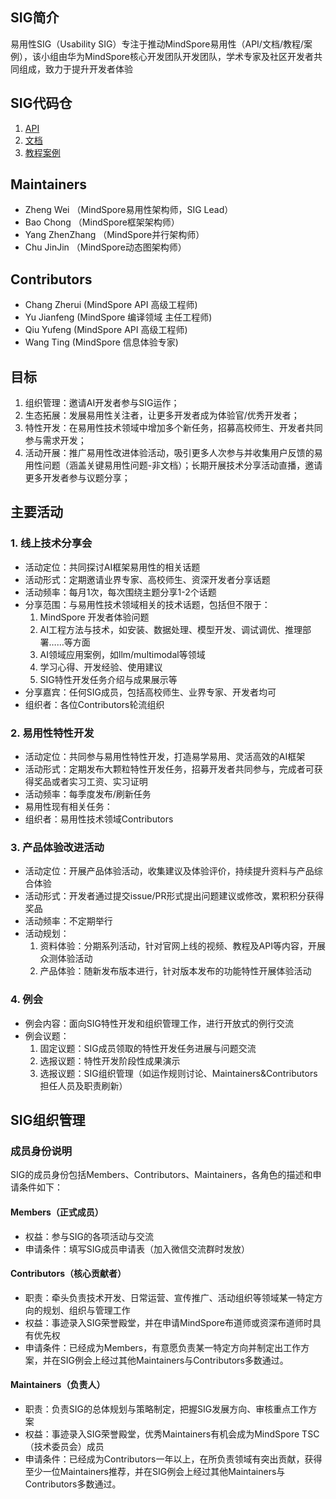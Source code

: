 ## SIG简介

易用性SIG（Usability SIG）专注于推动MindSpore易用性（API/文档/教程/案例），该小组由华为MindSpore核心开发团队开发团队，学术专家及社区开发者共同组成，致力于提升开发者体验

## SIG代码仓

1. [API](https://gitee.com/mindspore/mindspore/tree/master/mindspore/python/mindspore)
2. [文档](https://gitee.com/mindspore/mindspore/tree/master/docs)
3. [教程案例](https://gitee.com/mindspore/docs)

## Maintainers

* Zheng Wei （MindSpore易用性架构师，SIG Lead）
* Bao Chong （MindSpore框架架构师）
* Yang ZhenZhang  （MindSpore并行架构师）
* Chu JinJin    （MindSpore动态图架构师）

## Contributors

* Chang Zherui (MindSpore API 高级工程师)
* Yu Jianfeng (MindSpore 编译领域 主任工程师)
* Qiu Yufeng  (MindSpore API 高级工程师)
* Wang Ting (MindSpore 信息体验专家)

## 目标

1. 组织管理：邀请AI开发者参与SIG运作；
2. 生态拓展：发展易用性关注者，让更多开发者成为体验官/优秀开发者；
3. 特性开发：在易用性技术领域中增加多个新任务，招募高校师生、开发者共同参与需求开发；
4. 活动开展：推广易用性改进体验活动，吸引更多人次参与并收集用户反馈的易用性问题（涵盖关键易用性问题-非文档）；长期开展技术分享活动直播，邀请更多开发者参与议题分享；

## 主要活动

### 1. 线上技术分享会

* 活动定位：共同探讨AI框架易用性的相关话题
* 活动形式：定期邀请业界专家、高校师生、资深开发者分享话题
* 活动频率：每月1次，每次围绕主题分享1-2个话题
* 分享范围：与易用性技术领域相关的技术话题，包括但不限于：
  1. MindSpore 开发者体验问题
  2. AI工程方法与技术，如安装、数据处理、模型开发、调试调优、推理部署……等方面
  3. AI领域应用案例，如llm/multimodal等领域
  4. 学习心得、开发经验、使用建议
  5. SIG特性开发任务介绍与成果展示等
* 分享嘉宾：任何SIG成员，包括高校师生、业界专家、开发者均可
* 组织者：各位Contributors轮流组织

### 2. 易用性特性开发

* 活动定位：共同参与易用性特性开发，打造易学易用、灵活高效的AI框架
* 活动形式：定期发布大颗粒特性开发任务，招募开发者共同参与，完成者可获得奖品或者实习工资、实习证明
* 活动频率：每季度发布/刷新任务
* 易用性现有相关任务：
* 组织者：易用性技术领域Contributors

### 3. 产品体验改进活动

* 活动定位：开展产品体验活动，收集建议及体验评价，持续提升资料与产品综合体验
* 活动形式：开发者通过提交issue/PR形式提出问题建议或修改，累积积分获得奖品
* 活动频率：不定期举行
* 活动规划：
  1. 资料体验：分期系列活动，针对官网上线的视频、教程及API等内容，开展众测体验活动
  2. 产品体验：随新发布版本进行，针对版本发布的功能特性开展体验活动

### 4. 例会

* 例会内容：面向SIG特性开发和组织管理工作，进行开放式的例行交流
* 例会议题：
  1. 固定议题：SIG成员领取的特性开发任务进展与问题交流
  2. 选报议题：特性开发阶段性成果演示
  3. 选报议题：SIG组织管理（如运作规则讨论、Maintainers&Contributors担任人员及职责刷新）

## SIG组织管理

### 成员身份说明

SIG的成员身份包括Members、Contributors、Maintainers，各角色的描述和申请条件如下：

#### Members（正式成员）

* 权益：参与SIG的各项活动与交流
* 申请条件：填写SIG成员申请表（加入微信交流群时发放）

#### Contributors（核心贡献者）

* 职责：牵头负责技术开发、日常运营、宣传推广、活动组织等领域某一特定方向的规划、组织与管理工作
* 权益：事迹录入SIG荣誉殿堂，并在申请MindSpore布道师或资深布道师时具有优先权
* 申请条件：已经成为Members，有意愿负责某一特定方向并制定出工作方案，并在SIG例会上经过其他Maintainers与Contributors多数通过。

#### Maintainers（负责人）

* 职责：负责SIG的总体规划与策略制定，把握SIG发展方向、审核重点工作方案
* 权益：事迹录入SIG荣誉殿堂，优秀Maintainers有机会成为MindSpore TSC（技术委员会）成员
* 申请条件：已经成为Contributors一年以上，在所负责领域有突出贡献，获得至少一位Maintainers推荐，并在SIG例会上经过其他Maintainers与Contributors多数通过。
